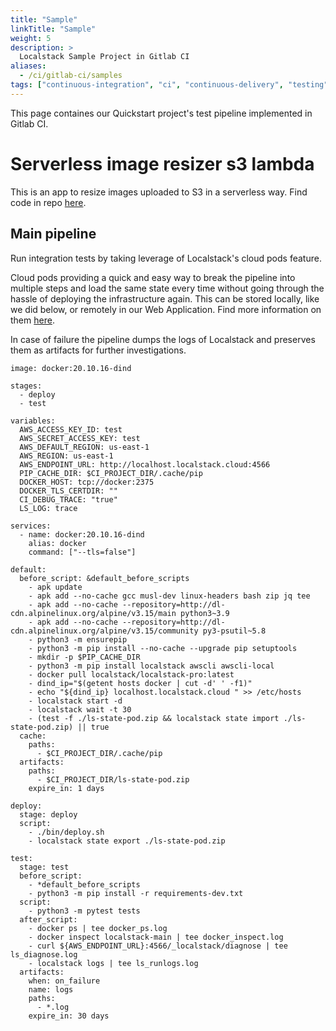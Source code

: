 ```yaml
---
title: "Sample"
linkTitle: "Sample"
weight: 5
description: >
  Localstack Sample Project in Gitlab CI
aliases:
  - /ci/gitlab-ci/samples
tags: ["continuous-integration", "ci", "continuous-delivery", "testing","gitlab-ci","sample"]
---
```


This page containes our Quickstart project's test pipeline implemented in Gitlab CI.

# Serverless image resizer s3 lambda
This is an app to resize images uploaded to S3 in a serverless way.
Find code in repo [here](https://gitlab.com/Lakkeger/sample-serverless-image-resizer-s3-lambda).

## Main pipeline
Run integration tests by taking leverage of Localstack's cloud pods feature.

Cloud pods providing a quick and easy way to break the pipeline into multiple steps and load the same state every time without going through the hassle of deploying the infrastructure again.
This can be stored locally, like we did below, or remotely in our Web Application.
Find more information on them [here](/user-guide/state-management/cloud-pods/).

In case of failure the pipeline dumps the logs of Localstack and preserves them as artifacts for further investigations.

```
image: docker:20.10.16-dind

stages:
  - deploy
  - test

variables:
  AWS_ACCESS_KEY_ID: test
  AWS_SECRET_ACCESS_KEY: test
  AWS_DEFAULT_REGION: us-east-1
  AWS_REGION: us-east-1
  AWS_ENDPOINT_URL: http://localhost.localstack.cloud:4566
  PIP_CACHE_DIR: $CI_PROJECT_DIR/.cache/pip
  DOCKER_HOST: tcp://docker:2375
  DOCKER_TLS_CERTDIR: ""
  CI_DEBUG_TRACE: "true"
  LS_LOG: trace

services:
  - name: docker:20.10.16-dind
    alias: docker
    command: ["--tls=false"]

default:
  before_script: &default_before_scripts
    - apk update
    - apk add --no-cache gcc musl-dev linux-headers bash zip jq tee
    - apk add --no-cache --repository=http://dl-cdn.alpinelinux.org/alpine/v3.15/main python3~3.9
    - apk add --no-cache --repository=http://dl-cdn.alpinelinux.org/alpine/v3.15/community py3-psutil~5.8
    - python3 -m ensurepip
    - python3 -m pip install --no-cache --upgrade pip setuptools
    - mkdir -p $PIP_CACHE_DIR
    - python3 -m pip install localstack awscli awscli-local
    - docker pull localstack/localstack-pro:latest
    - dind_ip="$(getent hosts docker | cut -d' ' -f1)"
    - echo "${dind_ip} localhost.localstack.cloud " >> /etc/hosts
    - localstack start -d
    - localstack wait -t 30
    - (test -f ./ls-state-pod.zip && localstack state import ./ls-state-pod.zip) || true
  cache:
    paths:
      - $CI_PROJECT_DIR/.cache/pip
  artifacts:
    paths:
      - $CI_PROJECT_DIR/ls-state-pod.zip
    expire_in: 1 days

deploy:
  stage: deploy
  script:
    - ./bin/deploy.sh
    - localstack state export ./ls-state-pod.zip

test:
  stage: test
  before_script:
    - *default_before_scripts
    - python3 -m pip install -r requirements-dev.txt
  script:
    - python3 -m pytest tests
  after_script:
    - docker ps | tee docker_ps.log
    - docker inspect localstack-main | tee docker_inspect.log
    - curl ${AWS_ENDPOINT_URL}:4566/_localstack/diagnose | tee ls_diagnose.log
    - localstack logs | tee ls_runlogs.log
  artifacts:
    when: on_failure
    name: logs
    paths:
      - *.log
    expire_in: 30 days
```
